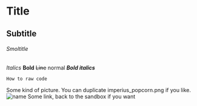 # Title
## Subtitle
###### Smoltitle

*Italics* **Bold** ~~Line~~ normal ***Bold italics***

```
How to raw code
```

Some kind of picture. You can duplicate imperius_popcorn.png if you like.
![name]()
Some link, back to the sandbox if you want
